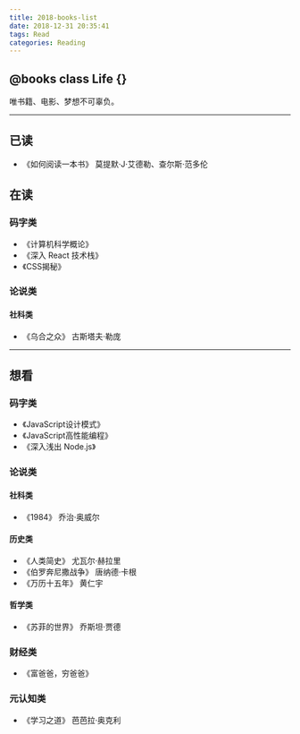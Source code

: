 ```yaml
---
title: 2018-books-list
date: 2018-12-31 20:35:41
tags: Read
categories: Reading
---
```


## @books class Life {}
唯书籍、电影、梦想不可辜负。
<!-- more -->

***

## 已读
- 《如何阅读一本书》 莫提默·J·艾德勒、查尔斯·范多伦

## 在读
### 码字类
- 《计算机科学概论》
- 《深入 React 技术栈》
- 《CSS揭秘》

### 论说类
#### 社科类
- 《乌合之众》 古斯塔夫·勒庞
***

## 想看
### 码字类
- 《JavaScript设计模式》
- 《JavaScript高性能编程》
- 《深入浅出 Node.js》

### 论说类
#### 社科类
- 《1984》 乔治·奥威尔

#### 历史类
- 《人类简史》 尤瓦尔·赫拉里
- 《伯罗奔尼撒战争》 唐纳德·卡根
- 《万历十五年》 黄仁宇

#### 哲学类
- 《苏菲的世界》 乔斯坦·贾德

### 财经类
- 《富爸爸，穷爸爸》

### 元认知类
- 《学习之道》 芭芭拉·奥克利
